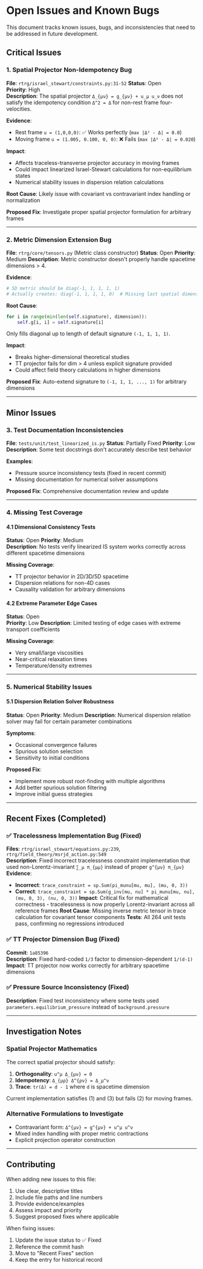 # Open Issues and Known Bugs

This document tracks known issues, bugs, and inconsistencies that need to be addressed in future development.

## Critical Issues

### 1. Spatial Projector Non-Idempotency Bug
**File**: `rtrg/israel_stewart/constraints.py:31-52`
**Status**: Open  
**Priority**: High  
**Description**: The spatial projector `Δ_{μν} = g_{μν} + u_μ u_ν` does not satisfy the idempotency condition `Δ^2 = Δ` for non-rest frame four-velocities.

**Evidence**:
- Rest frame `u = (1,0,0,0)`: ✅ Works perfectly (`max |Δ² - Δ| = 0.0`)
- Moving frame `u = (1.005, 0.100, 0, 0)`: ❌ Fails (`max |Δ² - Δ| = 0.020`)

**Impact**:
- Affects traceless-transverse projector accuracy in moving frames
- Could impact linearized Israel-Stewart calculations for non-equilibrium states
- Numerical stability issues in dispersion relation calculations

**Root Cause**: Likely issue with covariant vs contravariant index handling or normalization

**Proposed Fix**: Investigate proper spatial projector formulation for arbitrary frames

---

### 2. Metric Dimension Extension Bug  
**File**: `rtrg/core/tensors.py` (Metric class constructor)
**Status**: Open
**Priority**: Medium
**Description**: Metric constructor doesn't properly handle spacetime dimensions > 4.

**Evidence**:
```python
# 5D metric should be diag(-1, 1, 1, 1, 1)
# Actually creates: diag(-1, 1, 1, 1, 0)  # Missing last spatial dimension
```

**Root Cause**:
```python
for i in range(min(len(self.signature), dimension)):
    self.g[i, i] = self.signature[i]
```
Only fills diagonal up to length of default signature `(-1, 1, 1, 1)`.

**Impact**:
- Breaks higher-dimensional theoretical studies
- TT projector fails for dim > 4 unless explicit signature provided
- Could affect field theory calculations in higher dimensions

**Proposed Fix**: Auto-extend signature to `(-1, 1, 1, ..., 1)` for arbitrary dimensions

---

## Minor Issues

### 3. Test Documentation Inconsistencies
**File**: `tests/unit/test_linearized_is.py`
**Status**: Partially Fixed
**Priority**: Low
**Description**: Some test docstrings don't accurately describe test behavior

**Examples**:
- Pressure source inconsistency tests (fixed in recent commit)
- Missing documentation for numerical solver assumptions

**Proposed Fix**: Comprehensive documentation review and update

---

### 4. Missing Test Coverage

#### 4.1 Dimensional Consistency Tests
**Status**: Open
**Priority**: Medium  
**Description**: No tests verify linearized IS system works correctly across different spacetime dimensions

**Missing Coverage**:
- TT projector behavior in 2D/3D/5D spacetime
- Dispersion relations for non-4D cases  
- Causality validation for arbitrary dimensions

#### 4.2 Extreme Parameter Edge Cases
**Status**: Open  
**Priority**: Low
**Description**: Limited testing of edge cases with extreme transport coefficients

**Missing Coverage**:
- Very small/large viscosities
- Near-critical relaxation times
- Temperature/density extremes

---

### 5. Numerical Stability Issues

#### 5.1 Dispersion Relation Solver Robustness
**Status**: Open
**Priority**: Medium
**Description**: Numerical dispersion relation solver may fail for certain parameter combinations

**Symptoms**:
- Occasional convergence failures
- Spurious solution selection
- Sensitivity to initial conditions

**Proposed Fix**:
- Implement more robust root-finding with multiple algorithms
- Add better spurious solution filtering
- Improve initial guess strategies

---

## Recent Fixes (Completed)

### ✅ Tracelessness Implementation Bug (Fixed)
**Files**: `rtrg/israel_stewart/equations.py:239`, `rtrg/field_theory/msrjd_action.py:549`  
**Description**: Fixed incorrect tracelessness constraint implementation that used non-Lorentz-invariant `∑_μ π_{μμ}` instead of proper `g^{μν} π_{μν}`
**Evidence**:
- **Incorrect**: `trace_constraint = sp.Sum(pi_munu[mu, mu], (mu, 0, 3))`
- **Correct**: `trace_constraint = sp.Sum(g_inv[mu, nu] * pi_munu[mu, nu], (mu, 0, 3), (nu, 0, 3))`
**Impact**: Critical fix for mathematical correctness - tracelessness is now properly Lorentz-invariant across all reference frames
**Root Cause**: Missing inverse metric tensor in trace calculation for covariant tensor components
**Tests**: All 264 unit tests pass, confirming no regressions introduced

### ✅ TT Projector Dimension Bug (Fixed)
**Commit**: `1a85396`  
**Description**: Fixed hard-coded `1/3` factor to dimension-dependent `1/(d-1)`
**Impact**: TT projector now works correctly for arbitrary spacetime dimensions

### ✅ Pressure Source Inconsistency (Fixed)  
**Description**: Fixed test inconsistency where some tests used `parameters.equilibrium_pressure` instead of `background.pressure`

---

## Investigation Notes

### Spatial Projector Mathematics
The correct spatial projector should satisfy:
1. **Orthogonality**: `u^μ Δ_{μν} = 0`
2. **Idempotency**: `Δ_{μρ} Δ^{ρν} = Δ_μ^ν`  
3. **Trace**: `tr(Δ) = d - 1` where `d` is spacetime dimension

Current implementation satisfies (1) and (3) but fails (2) for moving frames.

### Alternative Formulations to Investigate
- Contravariant form: `Δ^{μν} = g^{μν} + u^μ u^ν`
- Mixed index handling with proper metric contractions
- Explicit projection operator construction

---

## Contributing

When adding new issues to this file:
1. Use clear, descriptive titles
2. Include file paths and line numbers
3. Provide evidence/examples
4. Assess impact and priority
5. Suggest proposed fixes where applicable

When fixing issues:
1. Update the issue status to ✅ Fixed
2. Reference the commit hash
3. Move to "Recent Fixes" section
4. Keep the entry for historical record
